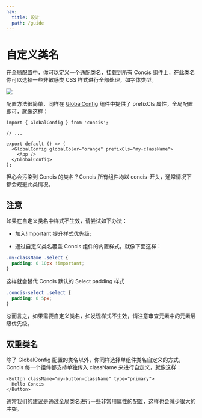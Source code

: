 ```yaml
---
nav:
  title: 设计
  path: /guide
---
```


# 自定义类名

在全局配置中，你可以定义一个通配类名，挂载到所有 Concis 组件上，在此类名你可以选择一些非敏感类 CSS 样式进行全部处理，如字体类型。

<img src="https://concis.org.cn/images/className.jpg" />

配置方法很简单，同样在 <a href="https://concis.org.cn/#/zh-CN/common/global-config">GlobalConfig</a> 组件中提供了 prefixCls 属性，全局配置即可，就像这样：

```tsx pure
import { GlobalConfig } from 'concis';

// ...

export default () => (
  <GlobalConfig globalColor="orange" prefixCls="my-className">
    <App />
  </GlobalConfig>
);
```

担心会污染到 Concis 的类名？Concis 所有组件均以 concis-开头，通常情况下都会规避此类情况。

## 注意

如果在自定义类名中样式不生效，请尝试如下办法：

- 加入!important 提升样式优先级;

- 通过自定义类名覆盖 Concis 组件的内置样式，就像下面这样：

```css pure
.my-className .select {
  padding: 0 10px !important;
}
```

这样就会替代 Concis 默认的 Select padding 样式

```css pure
.concis-select .select {
  padding: 0 5px;
}
```

总而言之，如果需要自定义类名，如发现样式不生效，请注意审查元素中的元素层级优先级。

## 双重类名

除了 GlobalConfig 配置的类名以外，你同样选择单组件类名自定义的方式，Concis 每一个组件都支持单独传入 className 来进行自定义，就像这样：

```tsx pure
<Button className="my-button-className" type="primary">
  Hello Concis
</Button>
```

通常我们的建议是通过全局类名进行一些非常用属性的配置，这样也会减少很大的冲突。
